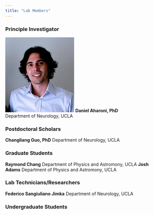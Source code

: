 ```yaml
---
title: "Lab Members"
---
```


### Principle Investigator
![Daniel Aharoni](DAharoni.png)
**Daniel Aharoni, PhD**  
Department of Neurology, UCLA

### Postdoctoral Scholars
**Changliang Guo, PhD**
Department of Neurology, UCLA

### Graduate Students
**Raymond Chang**
Department of Physics and Astromony, UCLA
**Josh Adams**
Department of Physics and Astromony, UCLA
### Lab Technicians/Researchers
**Federico Sangiuliano Jimka**
Department of Neurology, UCLA

### Undergraduate Students


